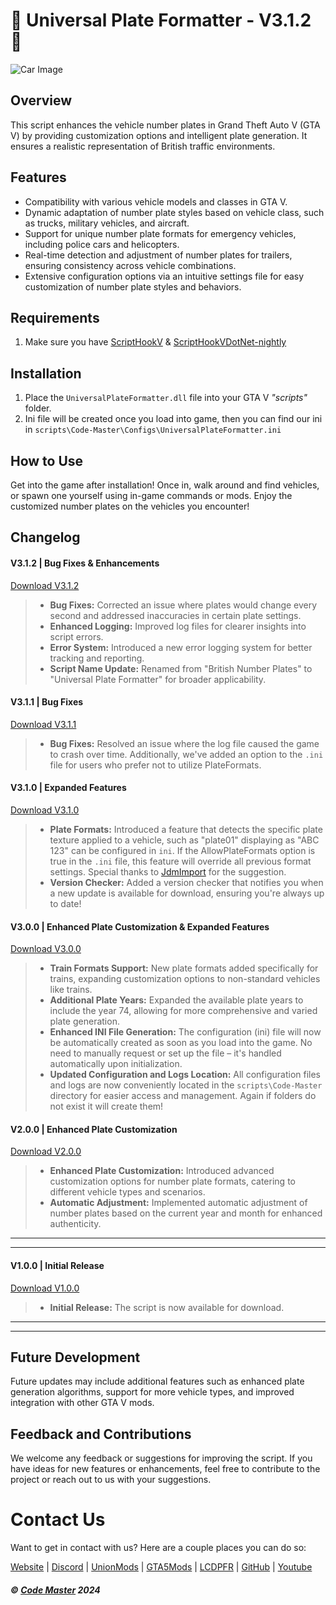 # 🚗 Universal Plate Formatter - V3.1.2 🚗

<img src="https://img.gta5-mods.com/q75-w350-h233-cfill/images/british-number-plates/5a5bfc-BritishNumberPlates1.jpg" alt="Car Image"/>

## Overview

This script enhances the vehicle number plates in Grand Theft Auto V (GTA V) by providing customization options and intelligent plate generation. It ensures a realistic representation of British traffic environments.

## Features

- Compatibility with various vehicle models and classes in GTA V.
- Dynamic adaptation of number plate styles based on vehicle class, such as trucks, military vehicles, and aircraft.
- Support for unique number plate formats for emergency vehicles, including police cars and helicopters.
- Real-time detection and adjustment of number plates for trailers, ensuring consistency across vehicle combinations.
- Extensive configuration options via an intuitive settings file for easy customization of number plate styles and behaviors.

## Requirements
1. Make sure you have [ScriptHookV](http://www.dev-c.com/gtav/scripthookv/) & [ScriptHookVDotNet-nightly](https://github.com/scripthookvdotnet/scripthookvdotnet-nightly/releases/latest)

## Installation
1. Place the `UniversalPlateFormatter.dll` file into your GTA V *"scripts"* folder.
2. Ini file will be created once you load into game, then you can find our ini in `scripts\Code-Master\Configs\UniversalPlateFormatter.ini`

## How to Use
Get into the game after installation! Once in, walk around and find vehicles, or spawn one yourself using in-game commands or mods. Enjoy the customized number plates on the vehicles you encounter!

## Changelog

#### V3.1.2 | Bug Fixes & Enhancements
[Download V3.1.2](https://github.com/CodeMasterLtd/UniversalPlateFormatter/releases/tag/3.1.2)
> - **Bug Fixes:** Corrected an issue where plates would change every second and addressed inaccuracies in certain plate settings.
> - **Enhanced Logging:** Improved log files for clearer insights into script errors.
> - **Error System:** Introduced a new error logging system for better tracking and reporting.
> - **Script Name Update:** Renamed from "British Number Plates" to "Universal Plate Formatter" for broader applicability.

#### V3.1.1 | Bug Fixes
[Download V3.1.1](https://github.com/CodeMasterLtd/BritishNumberPlates/releases/tag/3.1.1)
> - **Bug Fixes:** Resolved an issue where the log file caused the game to crash over time. Additionally, we've added an option to the `.ini` file for users who prefer not to utilize PlateFormats.

#### V3.1.0 | Expanded Features
[Download V3.1.0](https://github.com/CodeMasterLtd/BritishNumberPlates/releases/tag/3.1.0)
> - **Plate Formats:** Introduced a feature that detects the specific plate texture applied to a vehicle, such as "plate01" displaying as "ABC 123" can be configured in `ini`. If the AllowPlateFormats option is true in the `.ini` file, this feature will override all previous format settings. Special thanks to [JdmImport](https://www.gta5-mods.com/scripts/british-number-plates#comment-2293222) for the suggestion.
> - **Version Checker:** Added a version checker that notifies you when a new update is available for download, ensuring you're always up to date!

#### V3.0.0 | Enhanced Plate Customization & Expanded Features
[Download V3.0.0](https://github.com/CodeMasterLtd/BritishNumberPlates/releases/tag/3.0.0)
> - **Train Formats Support:** New plate formats added specifically for trains, expanding customization options to non-standard vehicles like trains.
> - **Additional Plate Years:** Expanded the available plate years to include the year 74, allowing for more comprehensive and varied plate generation.
> - **Enhanced INI File Generation:** The configuration (ini) file will now be automatically created as soon as you load into the game. No need to manually request or set up the file – it's handled automatically upon initialization.
> - **Updated Configuration and Logs Location:** All configuration files and logs are now conveniently located in the `scripts\Code-Master` directory for easier access and management. Again if folders do not exist it will create them!

#### V2.0.0 | Enhanced Plate Customization
[Download V2.0.0](https://github.com/SkyHighModifications/BritishNumberPlates/releases/tag/2.0.0)
> - **Enhanced Plate Customization:** Introduced advanced customization options for number plate formats, catering to different vehicle types and scenarios.
> - **Automatic Adjustment:** Implemented automatic adjustment of number plates based on the current year and month for enhanced authenticity.
---
---
#### V1.0.0 | Initial Release
[Download V1.0.0](https://github.com/SkyHighModifications/BritishNumberPlates/releases/tag/1.0.0)
> - **Initial Release:** The script is now available for download.
---
---

## Future Development
Future updates may include additional features such as enhanced plate generation algorithms, support for more vehicle types, and improved integration with other GTA V mods.

## Feedback and Contributions
We welcome any feedback or suggestions for improving the script. If you have ideas for new features or enhancements, feel free to contribute to the project or reach out to us with your suggestions.

# Contact Us
Want to get in contact with us? Here are a couple places you can do so:

[Website](https://codemaster.ltd/) | [Discord](https://discord.com/invite/XcEHvPR9qA) | [UnionMods](https://unionmods.com/viewauthor?author=592) | [GTA5Mods](https://www.gta5-mods.com/users/BerkshireMods) | [LCDPFR](https://www.lcpdfr.com/profile/465231-code-master/) | [GitHub](https://github.com/CodeMasterLtd) | [Youtube](https://www.youtube.com/@CodeMaster2024)

##### © [Code Master](https://codemaster.ltd/) 2024
